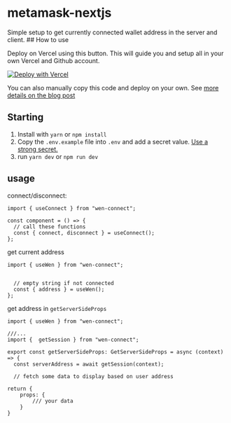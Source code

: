 # metamask-nextjs

Simple setup to get currently connected wallet address in the server and client. ## How to use

Deploy on Vercel using this button. This will guide you and setup all in your own Vercel and Github account.

[![Deploy with Vercel](https://vercel.com/button)](https://vercel.com/new/clone?repository-url=https%3A%2F%2Fgithub.com%2Fgbibeaul%2Fweb3-examples%2Ftree%2Fmain%2Fapi%2Fvercel-api&project-name=vercl-api&repo-name=vercel-api&demo-title=https%3A%2F%2Fwww.web3-fullstack.com%2Fblog%2Fbuild-deploy-vercel-api)

You can also manually copy this code and deploy on your own. See [more details on the blog post](https://www.web3-fullstack.com/blog/build-deploy-vercel-api)

## Starting

1. Install with `yarn` or `npm install`
2. Copy the `.env.example` file into `.env` and add a secret value. [Use a strong secret.](http://www.unit-conversion.info/texttools/random-string-generator/)
3. run `yarn dev` or `npm run dev`

## usage

connect/disconnect:

```tsx
import { useConnect } from "wen-connect";

const component = () => {
  // call these functions
  const { connect, disconnect } = useConnect();
};
```

get current address

```tsx
import { useWen } from "wen-connect";


  // empty string if not connected
  const { address } = useWen();
};
```

get address in `getServerSideProps`

```tsx
import { useWen } from "wen-connect";

///...
import {  getSession } from "wen-connect";

export const getServerSideProps: GetServerSideProps = async (context) => {
  const serverAddress = await getSession(context);

  // fetch some data to display based on user address

return {
    props: {
        /// your data
    }
}
```
